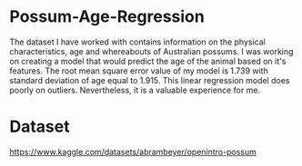 # Possum-Age-Regression
The dataset I have worked with contains information on the physical characteristics, age and whereabouts of Australian possums. I was working on creating a model that would predict the age of the animal based on it's features. The root mean square error value of my model is 1.739 with standard deviation of age equal to 1.915. This linear regression model does poorly on outliers. Nevertheless, it is a valuable experience for me.
# Dataset
https://www.kaggle.com/datasets/abrambeyer/openintro-possum
